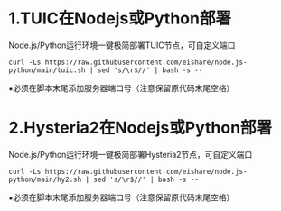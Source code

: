 # 1.TUIC在Nodejs或Python部署

Node.js/Python运行环境一键极简部署TUIC节点，可自定义端口

```
curl -Ls https://raw.githubusercontent.com/eishare/node.js-python/main/tuic.sh | sed 's/\r$//' | bash -s -- 
```
⁕必须在脚本末尾添加服务器端口号（注意保留原代码末尾空格）



# 2.Hysteria2在Nodejs或Python部署

Node.js/Python运行环境一键极简部署Hysteria2节点，可自定义端口

```
curl -Ls https://raw.githubusercontent.com/eishare/node.js-python/main/hy2.sh | sed 's/\r$//' | bash -s -- 
```
⁕必须在脚本末尾添加服务器端口号（注意保留原代码末尾空格）
